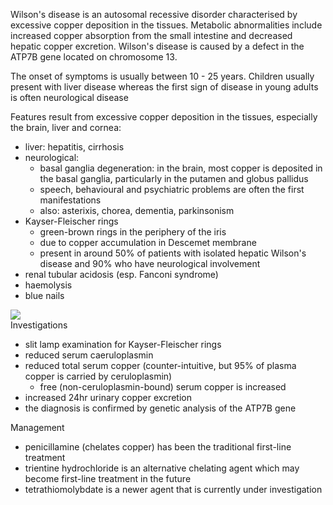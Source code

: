 Wilson's disease is an autosomal recessive disorder characterised by excessive copper deposition in the tissues. Metabolic abnormalities include increased copper absorption from the small intestine and decreased hepatic copper excretion. Wilson's disease is caused by a defect in the ATP7B gene located on chromosome 13.  
  
The onset of symptoms is usually between 10 \- 25 years. Children usually present with liver disease whereas the first sign of disease in young adults is often neurological disease  
  
Features result from excessive copper deposition in the tissues, especially the brain, liver and cornea:  
* liver: hepatitis, cirrhosis
* neurological:
	+ basal ganglia degeneration: in the brain, most copper is deposited in the basal ganglia, particularly in the putamen and globus pallidus
	+ speech, behavioural and psychiatric problems are often the first manifestations
	+ also: asterixis, chorea, dementia, parkinsonism
* Kayser\-Fleischer rings
	+ green\-brown rings in the periphery of the iris
	+ due to copper accumulation in Descemet membrane
	+ present in around 50% of patients with isolated hepatic Wilson's disease and 90% who have neurological involvement
* renal tubular acidosis (esp. Fanconi syndrome)
* haemolysis
* blue nails

   
[![](https://d32xxyeh8kfs8k.cloudfront.net/images_Passmedicine/pdd979.jpg)](https://d32xxyeh8kfs8k.cloudfront.net/images_Passmedicine/pdd979b.jpg)  
Investigations  
* slit lamp examination for Kayser\-Fleischer rings
* reduced serum caeruloplasmin
* reduced total serum copper (counter\-intuitive, but 95% of plasma copper is carried by ceruloplasmin)
	+ free (non\-ceruloplasmin\-bound) serum copper is increased
* increased 24hr urinary copper excretion
* the diagnosis is confirmed by genetic analysis of the ATP7B gene

  
Management  
* penicillamine (chelates copper) has been the traditional first\-line treatment
* trientine hydrochloride is an alternative chelating agent which may become first\-line treatment in the future
* tetrathiomolybdate is a newer agent that is currently under investigation
